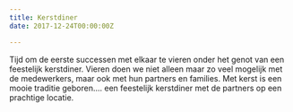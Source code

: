 ```yaml
---
title: Kerstdiner
date: 2017-12-24T00:00:00Z

---
```

Tijd om de eerste successen met elkaar te vieren onder het genot van een feestelijk kerstdiner. Vieren doen we niet alleen maar zo veel mogelijk met de medewerkers, maar ook met hun partners en families. Met kerst is een mooie traditie geboren.... een feestelijk kerstdiner met de partners op een prachtige locatie.